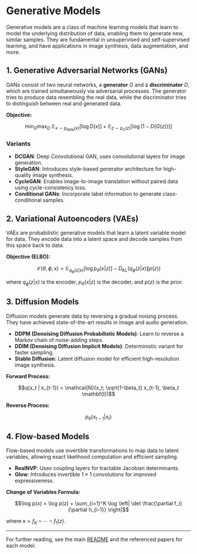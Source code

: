 # Generative Models

Generative models are a class of machine learning models that learn to model the underlying distribution of data, enabling them to generate new, similar samples. They are fundamental in unsupervised and self-supervised learning, and have applications in image synthesis, data augmentation, and more.

## 1. Generative Adversarial Networks (GANs)

GANs consist of two neural networks, a **generator** $`G`$ and a **discriminator** $`D`$, which are trained simultaneously via adversarial processes. The generator tries to produce data resembling the real data, while the discriminator tries to distinguish between real and generated data.

**Objective:**
```math
\min_G \max_D \; \mathbb{E}_{x \sim p_{\text{data}}(x)} [\log D(x)] + \mathbb{E}_{z \sim p_z(z)} [\log(1 - D(G(z)))]
```

### Variants
- **DCGAN**: Deep Convolutional GAN, uses convolutional layers for image generation.
- **StyleGAN**: Introduces style-based generator architecture for high-quality image synthesis.
- **CycleGAN**: Enables image-to-image translation without paired data using cycle-consistency loss.
- **Conditional GANs**: Incorporate label information to generate class-conditional samples.

## 2. Variational Autoencoders (VAEs)

VAEs are probabilistic generative models that learn a latent variable model for data. They encode data into a latent space and decode samples from this space back to data.

**Objective (ELBO):**
```math
\mathcal{L}(\theta, \phi; x) = \mathbb{E}_{q_\phi(z|x)} [\log p_\theta(x|z)] - D_{\mathrm{KL}}(q_\phi(z|x) \| p(z))
```
where $`q_\phi(z|x)`$ is the encoder, $`p_\theta(x|z)`$ is the decoder, and $`p(z)`$ is the prior.

## 3. Diffusion Models

Diffusion models generate data by reversing a gradual noising process. They have achieved state-of-the-art results in image and audio generation.

- **DDPM (Denoising Diffusion Probabilistic Models)**: Learn to reverse a Markov chain of noise-adding steps.
- **DDIM (Denoising Diffusion Implicit Models)**: Deterministic variant for faster sampling.
- **Stable Diffusion**: Latent diffusion model for efficient high-resolution image synthesis.

**Forward Process:**
```math
q(x_t | x_{t-1}) = \mathcal{N}(x_t; \sqrt{1-\beta_t} x_{t-1}, \beta_t \mathbf{I})
```
**Reverse Process:**
```math
p_\theta(x_{t-1} | x_t)
```

## 4. Flow-based Models

Flow-based models use invertible transformations to map data to latent variables, allowing exact likelihood computation and efficient sampling.

- **RealNVP**: Uses coupling layers for tractable Jacobian determinants.
- **Glow**: Introduces invertible $1 \times 1$ convolutions for improved expressiveness.

**Change of Variables Formula:**
```math
\log p(x) = \log p(z) + \sum_{i=1}^K \log \left| \det \frac{\partial f_i}{\partial h_{i-1}} \right|
```
where $`x = f_K \circ \cdots \circ f_1(z)`$.

---

For further reading, see the main [README](../README.md) and the referenced papers for each model. 